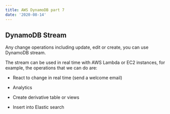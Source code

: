 ```yaml
---
title: AWS DynamoDB part 7
date: '2020-08-14'
---
```


## DynamoDB Stream

Any change operations including update, edit or create, you can use DynamoDB stream.

The stream can be used in real time with AWS Lambda or EC2 instances, for example, the operations that we can do are:

- React to change in real time (send a welcome email)

- Analytics

- Create derivative table or views

- Insert into Elastic search
